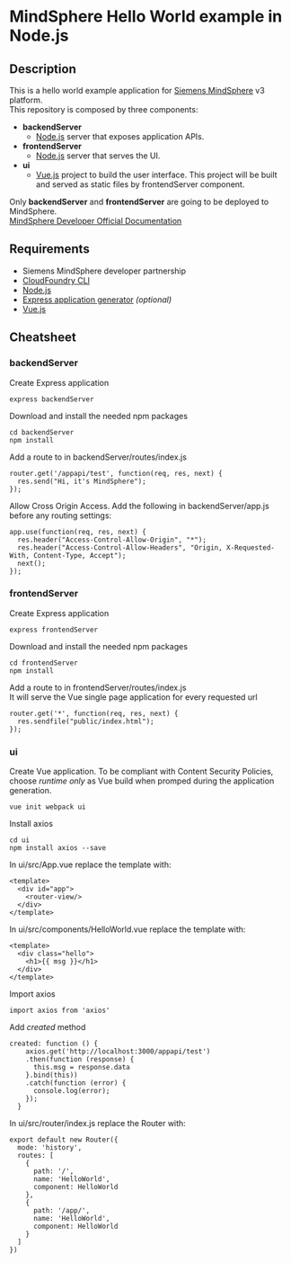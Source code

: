 # MindSphere Hello World example in Node.js
## Description
This is a hello world example application for [Siemens MindSphere](https://www.siemens.com/global/en/home/products/software/mindsphere.html) v3 platform. <br />
This repository is composed by three components:
*  **backendServer**
    * [Node.js](https://nodejs.org/) server that exposes application APIs.
*  **frontendServer**
    * [Node.js](https://nodejs.org/) server that serves the UI.
*  **ui**
    *  [Vue.js](https://vuejs.org/) project to build the user interface. This project will be built and served as static files by frontendServer component.

Only **backendServer** and **frontendServer** are going to be deployed to MindSphere. <br />
[MindSphere Developer Official Documentation](https://developer.mindsphere.io/howto/howto-cloud-foundry/index.html)

## Requirements
*   Siemens MindSphere developer partnership
*   [CloudFoundry CLI](https://docs.cloudfoundry.org/cf-cli/install-go-cli.html)
*   [Node.js](https://nodejs.org/en/download/)
*   [Express application generator](https://expressjs.com/en/starter/generator.html) *(optional)*
*   [Vue.js](https://vuejs.org/v2/guide/installation.html#NPM)

## Cheatsheet
### backendServer
Create Express application
```
express backendServer
```
Download and install the needed npm packages
```
cd backendServer
npm install
```
Add a route to in backendServer/routes/index.js
```
router.get('/appapi/test', function(req, res, next) {
  res.send("Hi, it's MindSphere");
});
```
Allow Cross Origin Access. Add the following in backendServer/app.js before any routing settings:
```
app.use(function(req, res, next) {
  res.header("Access-Control-Allow-Origin", "*");
  res.header("Access-Control-Allow-Headers", "Origin, X-Requested-With, Content-Type, Accept");
  next();
});
```
### frontendServer
Create Express application
```
express frontendServer
```
Download and install the needed npm packages
```
cd frontendServer
npm install
```
Add a route to in frontendServer/routes/index.js <br />
It will serve the Vue single page application for every requested url
```
router.get('*', function(req, res, next) {
  res.sendfile("public/index.html");
});
```
### ui
Create Vue application. To be compliant with Content Security Policies, choose *runtime only* as Vue build when promped during the application generation.
```
vue init webpack ui
```
Install axios
```
cd ui
npm install axios --save
```
In ui/src/App.vue replace the template with:
```
<template>
  <div id="app">
    <router-view/>
  </div>
</template>
```
In ui/src/components/HelloWorld.vue replace the template with:
```
<template>
  <div class="hello">
    <h1>{{ msg }}</h1>
  </div>
</template>
```
Import axios
```
import axios from 'axios'
```
Add *created* method
```
created: function () {
    axios.get('http://localhost:3000/appapi/test')
    .then(function (response) {
      this.msg = response.data
    }.bind(this))
    .catch(function (error) {
      console.log(error);
    });
  }
```
In ui/src/router/index.js replace the Router with:
```
export default new Router({
  mode: 'history',
  routes: [
    {
      path: '/',
      name: 'HelloWorld',
      component: HelloWorld
    },
    {
      path: '/app/',
      name: 'HelloWorld',
      component: HelloWorld
    }
  ]
})
```
